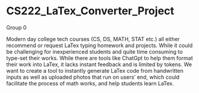# CS222_LaTex_Converter_Project
Group 0 

Modern day college tech courses (CS, DS, MATH, STAT etc.) all either recommend or request LaTex typing homework and projects. While it could be challenging for inexperienced students and quite time consuming to type-set their works. While there are tools like ChatGpt to help them format their work into LaTex,  it lacks instant feedback and is limited by tokens. We want to create a tool to instantly generate LaTex code from handwritten inputs as well as uploaded photos that run on users’ end, which could facilitate the process of math works, and help students learn LaTex. 
